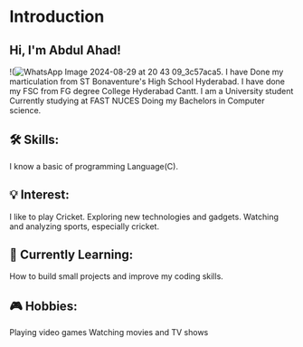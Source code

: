 # **Introduction**
## Hi, I'm Abdul Ahad!
!(![WhatsApp Image 2024-08-29 at 20 43 09_3c57aca5](https://github.com/user-attachments/assets/2e7144df-006e-46f2-ba43-cda51d4ad92a).
I have Done my marticulation from ST Bonaventure's High School Hyderabad. 
I have done my FSC from FG degree College Hyderabad Cantt. 
I am a University student Currently studying at FAST NUCES Doing my Bachelors in Computer science.
## 🛠️ Skills:
I know a basic of programming Language(C).
## 💡 Interest:
I like to play Cricket.
Exploring new technologies and gadgets.
Watching and analyzing sports, especially cricket.
## 🌱 Currently Learning:
How to build small projects and improve my coding skills.
## 🎮 Hobbies:
Playing video games
Watching movies and TV shows
